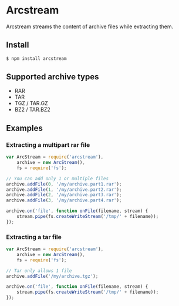 # Arcstream

Arcstream streams the content of archive files while extracting them.

## Install

```bash
$ npm install arcstream
```

## Supported archive types

* RAR
* TAR
* TGZ / TAR.GZ
* BZ2 / TAR.BZ2

## Examples

### Extracting a multipart rar file

```javascript
var ArcStream = require('arcstream'),
    archive = new ArcStream(),
    fs = require('fs');

// You can add only 1 or multiple files
archive.addFile(0, '/my/archive.part1.rar');
archive.addFile(1, '/my/archive.part2.rar');
archive.addFile(2, '/my/archive.part3.rar');
archive.addFile(3, '/my/archive.part4.rar');

archive.on('file', function onFile(filename, stream) {
    stream.pipe(fs.createWriteStream('/tmp/' + filename));
});
```

### Extracting a tar file

```javascript
var ArcStream = require('arcstream'),
    archive = new ArcStream(),
    fs = require('fs');

// Tar only allows 1 file
archive.addFile('/my/archive.tgz');

archive.on('file', function onFile(filename, stream) {
    stream.pipe(fs.createWriteStream('/tmp/' + filename));
});
```
